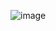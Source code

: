 ![image](https://user-images.githubusercontent.com/117422467/204696485-f741e017-cd76-45b0-9faf-c2587665fbab.png)
